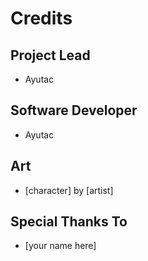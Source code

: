 # Credits

## Project Lead
* Ayutac

## Software Developer
* Ayutac

## Art
* [character] by [artist]

## Special Thanks To
* [your name here]